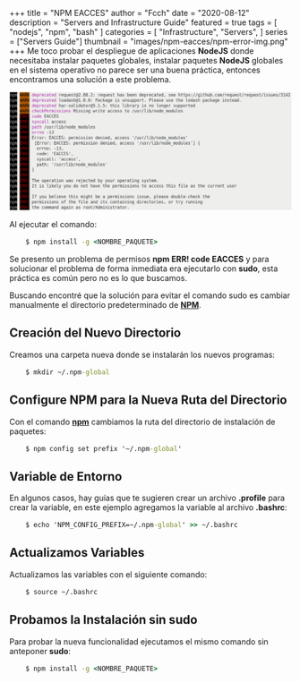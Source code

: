+++
title = "NPM EACCES"
author = "Fcch"
date = "2020-08-12"
description = "Servers and Infrastructure Guide"
featured = true
tags = [
    "nodejs",
    "npm",
    "bash"
]
categories = [
    "Infrastructure",
    "Servers",
]
series = ["Servers Guide"]
thumbnail = "images/npm-eacces/npm-error-img.png"
+++
Me toco probar el despliegue de aplicaciones **NodeJS** donde necesitaba instalar paquetes globales, instalar paquetes **NodeJS** globales en el sistema operativo no parece ser una buena práctica, entonces encontramos una solución a este problema.

<!--more-->

![](/images/npm-eacces/npm-error-img.png)

Al ejecutar el comando:

```cmd
    $ npm install -g <NOMBRE_PAQUETE>
```

Se presento un problema de permisos **npm ERR! code EACCES** y para solucionar el problema de forma inmediata era ejecutarlo con **sudo**, esta práctica es común pero no es lo que buscamos.

Buscando encontré que la solución para evitar el comando sudo es cambiar manualmente el directorio predeterminado de [**NPM**](https://nodejs.org/en/).

## Creación del Nuevo Directorio

Creamos una carpeta nueva donde se instalarán los nuevos programas:

```cmd
    $ mkdir ~/.npm-global
```

## Configure NPM para la Nueva Ruta del Directorio

Con el comando [**npm**](https://nodejs.org/en/) cambiamos la ruta del directorio de instalación de paquetes:

```cmd
    $ npm config set prefix '~/.npm-global'
```

## Variable de Entorno

En algunos casos, hay guías que te sugieren crear un archivo **.profile** para crear la variable, en este ejemplo agregamos la variable al archivo **.bashrc**:

```cmd
    $ echo 'NPM_CONFIG_PREFIX=~/.npm-global' >> ~/.bashrc
```

## Actualizamos Variables

Actualizamos las variables con el siguiente comando:

```cmd
    $ source ~/.bashrc
```

## Probamos la Instalación sin sudo

Para probar la nueva funcionalidad ejecutamos el mismo comando sin anteponer **sudo**:

```cmd
    $ npm install -g <NOMBRE_PAQUETE>
```